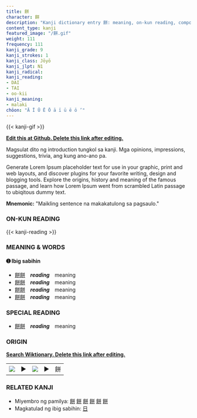 ```yaml
---
title: 餅
character: 餅
description: "Kanji dictionary entry 餅: meaning, on-kun reading, compounds, origin, related kanji"
content_type: kanji
featured_image: "/餅.gif"
weight: 111
frequency: 111
kanji_grade: 9
kanji_strokes: 1
kanji_class: Jōyō
kanji_jlpt: N1
kanji_radical: 
kanji_reading: 
- DAI
- TAI
- oo-kii
kanji_meaning:
- malaki
chōon: "Ā Ī Ū Ē Ō ā ī ū ē ō ’"
---
```

[//]: # (Don't edit the line below. Kanji animated GIF code is automatically generated.)
{{< kanji-gif >}}

[//]: # (Edit below this line.)

**[Edit this at Github. Delete this link after editing.](https://github.com/tim0g/tim/tree/main/content/kanji/餅/index.md)**

Magsulat dito ng introduction tungkol sa kanji. Mga opinions, impressions, suggestions, trivia, ang kung ano-ano pa.

Generate Lorem Ipsum placeholder text for use in your graphic, print and web layouts, and discover plugins for your favorite writing, design and blogging tools. Explore the origins, history and meaning of the famous passage, and learn how Lorem Ipsum went from scrambled Latin passage to ubiqitous dummy text.
 
**Mnemonic:** "Maikling sentence na makakatulong sa pagsaulo."

### ON-KUN READING

[//]: # (Don't edit the line below. ON-KUN READING code is automatically generated.)
{{< kanji-reading >}}

### MEANING & WORDS

#### ➊ **Ibig sabihin**
  - [餅](../餅)[餅](../餅)　***reading***　meaning
  - [餅](../餅)[餅](../餅)　***reading***　meaning
  - [餅](../餅)[餅](../餅)　***reading***　meaning
  - [餅](../餅)[餅](../餅)　***reading***　meaning

### SPECIAL READING
  - [餅](../餅)[餅](../餅)　***reading***　meaning

### ORIGIN

**[Search Wiktionary. Delete this link after editing.](https://wiktionary.org/wiki/餅)**
<table class="kanji-table"><tr><td>
<img src="60px-餅-bronze.svg.png">
</td><td>▶</td><td>
<img src="60px-餅-oracle.svg.png">
</td><td>▶</td>
<td class="kanji-origin">餅</td>
</tr></table>

### RELATED KANJI
- Miyembro ng pamilya: [餅](../餅) [餅](../餅) [餅](../餅) [餅](../餅) [餅](../餅) [餅](../餅)
- Magkatulad ng ibig sabihin: [日](../日)
